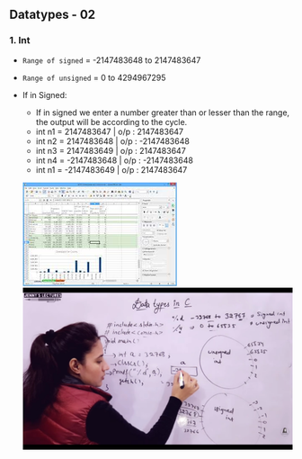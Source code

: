 ## Datatypes - 02

### 1. Int
- `Range of signed` = -2147483648 to 2147483647
- `Range of unsigned` = 0 to 4294967295
- If in Signed:
    - If in signed we enter a number greater than or lesser than the range, the output will be according to the cycle.
    - int n1 = 2147483647  | o/p : 2147483647
    - int n2 = 2147483648  | o/p : -2147483648
    - int n3 = 2147483649  | o/p : 2147483647
    - int n4 = -2147483648 | o/p : -2147483648
    - int n1 = -2147483649 | o/p : 2147483647

    ![Alt text](image.png)
    ![Alt text](Screenshot_2023-09-05-07-30-24-43_f9ee0578fe1cc94de7482bd41accb329.jpg)